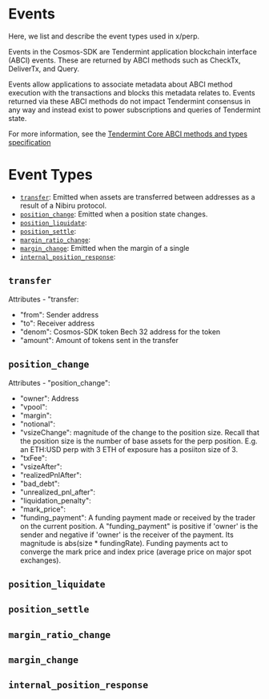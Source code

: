 # Events                        <!-- omit in toc -->

Here, we list and describe the event types used in x/perp.

Events in the Cosmos-SDK are Tendermint application blockchain interface (ABCI) events.
These are returned by ABCI methods such as CheckTx, DeliverTx, and Query.

Events allow applications to associate metadata about ABCI method execution with
the transactions and blocks this metadata relates to. Events returned via these
ABCI methods do not impact Tendermint consensus in any way and instead exist to
power subscriptions and queries of Tendermint state. 

For more information, see the [Tendermint Core ABCI methods and types specification](https://docs.tendermint.com/master/spec/abci/abci.html) 

# Event Types                       <!-- omit in toc -->

- [`transfer`](#transfer): Emitted when assets are transferred between addresses as a result of a Nibiru protocol.
- [`position_change`](#position_change): Emitted when a position state changes. 
- [`position_liquidate`](#position_liquidate): 
- [`position_settle`](#position_settle): 
- [`margin_ratio_change`](#margin_ratio_change): 
- [`margin_change`](#margin_change): Emitted when the margin of a single  
- [`internal_position_response`](#internal_position_response): 

<!-- TODO Create tx fee event -->

## `transfer`

Attributes - "transfer:

- "from": Sender address 
- "to": Receiver address 
- "denom": Cosmos-SDK token Bech 32 address for the token
- "amount": Amount of tokens sent in the transfer


##  `position_change`

Attributes - "position_change":

- "owner": Address 
- "vpool": 
- "margin": 
- "notional": 
- "vsizeChange": magnitude of the change to the position size. Recall that the position size is the number of base assets for the perp position. E.g. an ETH:USD perp with 3 ETH of exposure has a posiiton size of 3.
- "txFee": 
- "vsizeAfter": 
- "realizedPnlAfter": 
- "bad_debt": 
- "unrealized_pnl_after": 
- "liquidation_penalty": 
- "mark_price": 
- "funding_payment": A funding payment made or received by the trader on the current position. A "funding_payment" is positive if 'owner' is the sender and negative if 'owner' is the receiver of the payment. Its magnitude is abs(size * fundingRate). Funding payments act to converge the mark price and index price (average price on major spot exchanges).

## `position_liquidate`


## `position_settle`

## `margin_ratio_change`

## `margin_change`

## `internal_position_response`